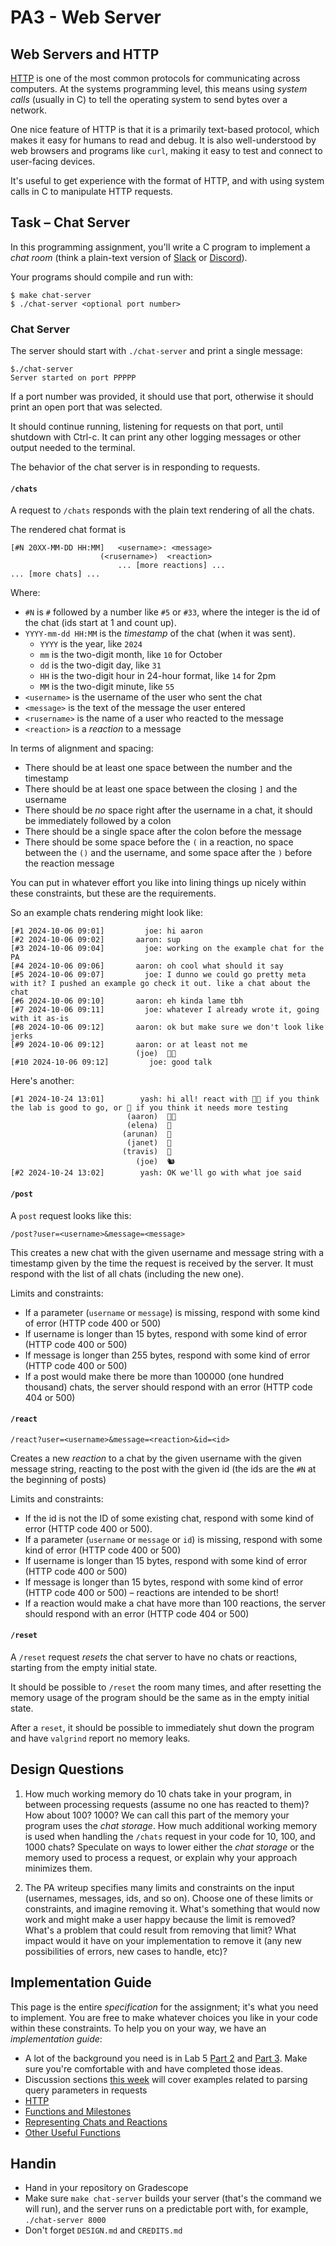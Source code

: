 # PA3 - Web Server

## Web Servers and HTTP

[HTTP](https://en.wikipedia.org/wiki/HTTP) is one of the most common protocols
for communicating across computers. At the systems programming level, this means
using _system calls_ (usually in C) to tell the operating system to send bytes
over a network.

One nice feature of HTTP is that it is a primarily text-based protocol, which
makes it easy for humans to read and debug. It is also well-understood by web
browsers and programs like `curl`, making it easy to test and connect to
user-facing devices.

It's useful to get experience with the format of HTTP, and with using system
calls in C to manipulate HTTP requests.

## Task – Chat Server

In this programming assignment, you'll write a C program to implement a _chat
room_ (think a plain-text version of [Slack](https://slack.com/) or
[Discord](https://discord.com/)).

Your programs should compile and run with:

```
$ make chat-server
$ ./chat-server <optional port number>
```

### Chat Server

The server should start with `./chat-server` and print a single message:

```
$./chat-server
Server started on port PPPPP
```

If a port number was provided, it should use that port, otherwise it should
print an open port that was selected.

It should continue running, listening for requests on that port, until shutdown
with Ctrl-c. It can print any other logging messages or other output needed to
the terminal.

The behavior of the chat server is in responding to requests.

#### `/chats`

A request to `/chats` responds with the plain text rendering of all the chats.

The rendered chat format is

```
[#N 20XX-MM-DD HH:MM]   <username>: <message>
                    (<rusername>)  <reaction>
                        ... [more reactions] ...
... [more chats] ...
```

Where:

- `#N` is `#` followed by a number like `#5` or `#33`, where the integer is the id of the
chat (ids start at 1 and count up).
- `YYYY-mm-dd HH:MM` is the _timestamp_ of the chat (when it was sent).
    - `YYYY` is the year, like `2024`
    - `mm` is the two-digit month, like `10` for October
    - `dd` is the two-digit day, like `31`
    - `HH` is the two-digit hour in 24-hour format, like `14` for 2pm
    - `MM` is the two-digit minute, like `55`
- `<username>` is the username of the user who sent the chat
- `<message>` is the text of the message the user entered
- `<rusername>` is the name of a user who reacted to the message
- `<reaction>` is a _reaction_ to a message

In terms of alignment and spacing:

- There should be at least one space between the number and the timestamp
- There should be at least one space between the closing `]` and the username
- There should be _no_ space right after the username in a chat, it should be
immediately followed by a colon
- There should be a single space after the colon before the message
- There should be some space before the `(` in a reaction, no space between the
`()` and the username, and some space after the `)` before the reaction message

You can put in whatever effort you like into lining things up nicely within
these constraints, but these are the requirements.

So an example chats rendering might look like:

```
[#1 2024-10-06 09:01]         joe: hi aaron
[#2 2024-10-06 09:02]       aaron: sup
[#3 2024-10-06 09:04]         joe: working on the example chat for the PA
[#4 2024-10-06 09:06]       aaron: oh cool what should it say
[#5 2024-10-06 09:07]         joe: I dunno we could go pretty meta with it? I pushed an example go check it out. like a chat about the chat
[#6 2024-10-06 09:10]       aaron: eh kinda lame tbh
[#7 2024-10-06 09:11]         joe: whatever I already wrote it, going with it as-is
[#8 2024-10-06 09:12]       aaron: ok but make sure we don't look like jerks
[#9 2024-10-06 09:12]       aaron: or at least not me
                            (joe)  👍🏻 
[#10 2024-10-06 09:12]         joe: good talk
```


Here's another:

```
[#1 2024-10-24 13:01]        yash: hi all! react with 👍🏻 if you think the lab is good to go, or 😬 if you think it needs more testing
                          (aaron)  👍🏻 
                          (elena)  😬 
                         (arunan)  😬 
                          (janet)  😬 
                         (travis)  😬 
                            (joe)  🐿️
[#2 2024-10-24 13:02]        yash: OK we'll go with what joe said
```

#### `/post`

A `post` request looks like this:

`/post?user=<username>&message=<message>`

This creates a new chat with the given username and message string with a
timestamp given by the time the request is received by the server.  It must
respond with the list of all chats (including the new one).

Limits and constraints:

- If a parameter (`username` or `message`) is missing, respond with some kind of
error (HTTP code 400 or 500)
- If username is longer than 15 bytes, respond with some kind of error (HTTP
code 400 or 500)
- If message is longer than 255 bytes, respond with some kind of error (HTTP
code 400 or 500)
- If a post would make there be more than 100000 (one hundred thousand) chats,
the server should respond with an error (HTTP code 404 or 500)

#### `/react`

```
/react?user=<username>&message=<reaction>&id=<id>
```

Creates a new *reaction* to a chat by the given username with the given message
string, reacting to the post with the given id (the ids are the `#N` at the
beginning of posts)

Limits and constraints:

- If the id is not the ID of some existing chat, respond with some kind of error
(HTTP code 400 or 500).
- If a parameter (`username` or `message` or `id`) is missing, respond with some kind of
error (HTTP code 400 or 500)
- If username is longer than 15 bytes, respond with some kind of error (HTTP
code 400 or 500)
- If message is longer than 15 bytes, respond with some kind of error (HTTP
code 400 or 500) – reactions are intended to be short!
- If a reaction would make a chat have more than 100 reactions, the server
should respond with an error (HTTP code 404 or 500)

#### `/reset`

A `/reset` request _resets_ the chat server to have no chats or reactions,
starting from the empty initial state.

It should be possible to `/reset` the room many times, and after resetting the
memory usage of the program should be the same as in the empty initial state.

After a `reset`, it should be possible to immediately shut down the program and
have `valgrind` report no memory leaks.

## Design Questions

1. How much working memory do 10 chats take in your program, in between
processing requests (assume no one has reacted to them)? How about 100? 1000? We
can call this part of the memory your program uses the _chat storage_. How much
additional working memory is used when handling the `/chats` request in your
code for 10, 100, and 1000 chats? Speculate on ways to lower either the _chat
storage_ or the memory used to process a request, or explain why your approach
minimizes them.

2. The PA writeup specifies many limits and constraints on the input (usernames,
messages, ids, and so on). Choose one of these limits or constraints, and
imagine removing it. What's something that would now work and might make a user
happy because the limit is removed? What's a problem that could result from
removing that limit? What impact would it have on your implementation to remove
it (any new possibilities of errors, new cases to handle, etc)?

## Implementation Guide

This page is the entire _specification_ for the assignment; it's what you need
to implement. You are free to make whatever choices you like in your code within
these constraints. To help you on your way, we have an _implementation guide_:

- A lot of the background you need is in Lab 5 [Part 2](https://ucsd-cse29.github.io/fa24/week5/header-intro.html) and [Part 3](https://ucsd-cse29.github.io/fa24/week5/number-server.html). Make sure you're comfortable with and have completed those ideas.
- Discussion sections [this
week](https://ucsd-cse29.github.io/fa24/index.html#week-5--managing-heap-memory)
will cover examples related to parsing query parameters in requests
- [HTTP](./http-server.md)
- [Functions and Milestones](./data-vs-requests.md)
- [Representing Chats and Reactions](./representations.md)
- [Other Useful Functions](./helpful-functions.md)

## Handin

- Hand in your repository on Gradescope
- Make sure `make chat-server` builds your server (that's the command we will run), and the server runs on a predictable port with, for example, `./chat-server 8000` 
- Don't forget `DESIGN.md` and `CREDITS.md`